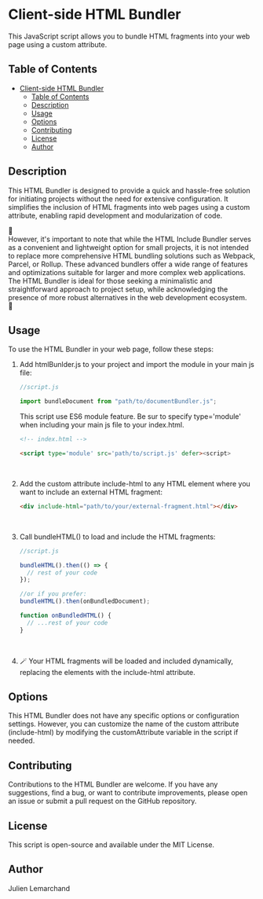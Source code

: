# Client-side HTML Bundler

This JavaScript script allows you to bundle HTML fragments into your web page using a custom attribute.

## Table of Contents

- [Client-side HTML Bundler](#client-side-html-bundler)
  - [Table of Contents](#table-of-contents)
  - [Description](#description)
  - [Usage](#usage)
  - [Options](#options)
  - [Contributing](#contributing)
  - [License](#license)
  - [Author](#author)

## Description

This HTML Bundler is designed to provide a quick and hassle-free solution for initiating projects without the need for extensive configuration. It simplifies the inclusion of HTML fragments into web pages using a custom attribute, enabling rapid development and modularization of code.

🚨 <br>
However, it's important to note that while the HTML Include Bundler serves as a convenient and lightweight option for small projects, it is not intended to replace more comprehensive HTML bundling solutions such as Webpack, Parcel, or Rollup. These advanced bundlers offer a wide range of features and optimizations suitable for larger and more complex web applications. The HTML Bundler is ideal for those seeking a minimalistic and straightforward approach to project setup, while acknowledging the presence of more robust alternatives in the web development ecosystem.
<br> 🚨

## Usage

To use the HTML Bundler in your web page, follow these steps:

1. Add htmlBunlder.js to your project and import the module in your main js file:

   ```javascript
   //script.js

   import bundleDocument from "path/to/documentBundler.js";
   ```

   This script use ES6 module feature. Be sur to specify type='module' when including your main js file to your index.html.

   ```html
   <!-- index.html -->

   <script type='module' src='path/to/script.js' defer><script>
   ```

    <br>

2. Add the custom attribute include-html to any HTML element where you want to include an external HTML fragment:

   ```html
   <div include-html="path/to/your/external-fragment.html"></div>
   ```

    <br>

3. Call bundleHTML() to load and include the HTML fragments:

   ```javascript
   //script.js

   bundleHTML().then(() => {
     // rest of your code
   });

   //or if you prefer:
   bundleHTML().then(onBundledDocument);

   function onBundledHTML() {
     // ...rest of your code
   }
   ```

    <br>

4. 🪄 
   Your HTML fragments will be loaded and included dynamically, replacing the elements with the include-html attribute.
   <br>

## Options

This HTML Bundler does not have any specific options or configuration settings. However, you can customize the name of the custom attribute (include-html) by modifying the customAttribute variable in the script if needed.

## Contributing

Contributions to the HTML Bundler are welcome. If you have any suggestions, find a bug, or want to contribute improvements, please open an issue or submit a pull request on the GitHub repository.

## License

This script is open-source and available under the MIT License.

## Author

Julien Lemarchand
